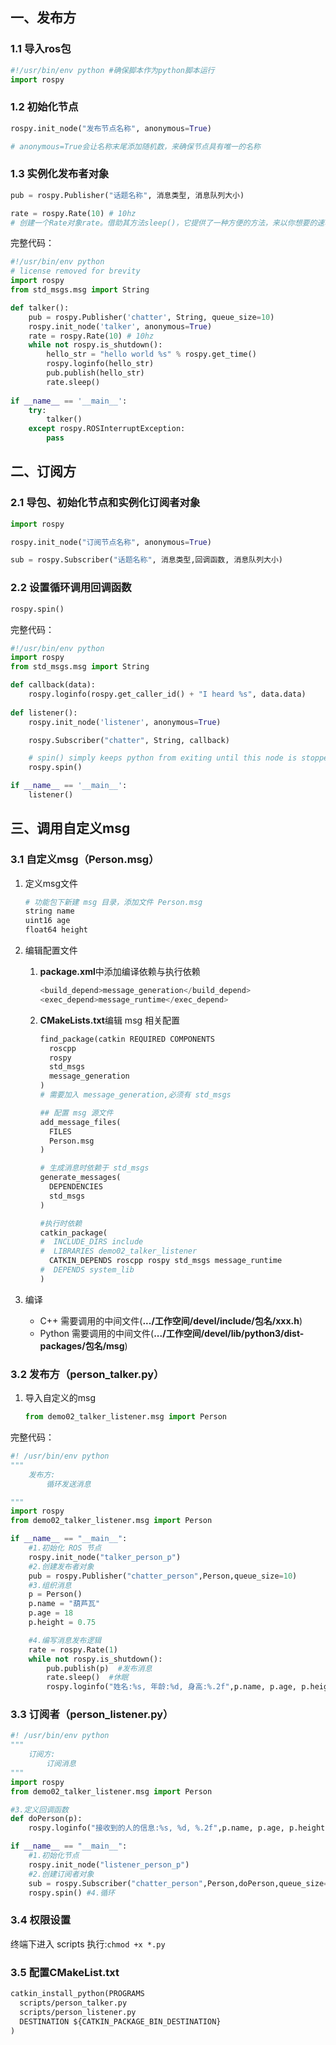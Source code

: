 ## 一、发布方

### 1.1 导入ros包

```python
#!/usr/bin/env python #确保脚本作为python脚本运行
import rospy
```

### 1.2 初始化节点

```python
rospy.init_node("发布节点名称", anonymous=True)

# anonymous=True会让名称末尾添加随机数，来确保节点具有唯一的名称
```

### 1.3 实例化发布者对象

```python
pub = rospy.Publisher("话题名称", 消息类型, 消息队列大小)

rate = rospy.Rate(10) # 10hz
# 创建一个Rate对象rate。借助其方法sleep()，它提供了一种方便的方法，来以你想要的速率循环。它的参数是10，即表示希望它每秒循环10次（只要我们的处理时间不超过十分之一秒）！
```

完整代码：

```python
#!/usr/bin/env python
# license removed for brevity
import rospy
from std_msgs.msg import String

def talker(): 
    pub = rospy.Publisher('chatter', String, queue_size=10)
    rospy.init_node('talker', anonymous=True)
    rate = rospy.Rate(10) # 10hz
    while not rospy.is_shutdown():
        hello_str = "hello world %s" % rospy.get_time()
        rospy.loginfo(hello_str)
        pub.publish(hello_str)
        rate.sleep()
 
if __name__ == '__main__':
    try:
        talker()
    except rospy.ROSInterruptException:
        pass
```



## 二、订阅方

### 2.1 导包、初始化节点和实例化订阅者对象

```python
import rospy

rospy.init_node("订阅节点名称", anonymous=True)

sub = rospy.Subscriber("话题名称", 消息类型,回调函数, 消息队列大小)
```

### 2.2 设置循环调用回调函数

```python
rospy.spin()
```

完整代码：

```python
#!/usr/bin/env python
import rospy
from std_msgs.msg import String

def callback(data):
    rospy.loginfo(rospy.get_caller_id() + "I heard %s", data.data)
    
def listener():
    rospy.init_node('listener', anonymous=True)

    rospy.Subscriber("chatter", String, callback)

    # spin() simply keeps python from exiting until this node is stopped
    rospy.spin()

if __name__ == '__main__':
    listener()
```



## 三、调用自定义msg

### 3.1 自定义msg（Person.msg）

1. 定义msg文件

	```python
	# 功能包下新建 msg 目录，添加文件 Person.msg
	string name
	uint16 age
	float64 height
	```

2. 编辑配置文件

	1. **package.xml**中添加编译依赖与执行依赖

		```python
		<build_depend>message_generation</build_depend>
		<exec_depend>message_runtime</exec_depend>
		```

	2. **CMakeLists.txt**编辑 msg 相关配置

		```python
		find_package(catkin REQUIRED COMPONENTS
		  roscpp
		  rospy
		  std_msgs
		  message_generation
		)
		# 需要加入 message_generation,必须有 std_msgs
		
		## 配置 msg 源文件
		add_message_files(
		  FILES
		  Person.msg
		)
		
		# 生成消息时依赖于 std_msgs
		generate_messages(
		  DEPENDENCIES
		  std_msgs
		)
		
		#执行时依赖
		catkin_package(
		#  INCLUDE_DIRS include
		#  LIBRARIES demo02_talker_listener
		  CATKIN_DEPENDS roscpp rospy std_msgs message_runtime
		#  DEPENDS system_lib
		)
		```

3. 编译

	- C++ 需要调用的中间文件(**.../工作空间/devel/include/包名/xxx.h**)
	- Python 需要调用的中间文件(**.../工作空间/devel/lib/python3/dist-packages/包名/msg**)

### 3.2 发布方（person_talker.py）

1. 导入自定义的msg

	```python
	from demo02_talker_listener.msg import Person
	```

完整代码：

```python
#! /usr/bin/env python
"""
    发布方:
        循环发送消息

"""
import rospy
from demo02_talker_listener.msg import Person

if __name__ == "__main__":
    #1.初始化 ROS 节点
    rospy.init_node("talker_person_p")
    #2.创建发布者对象
    pub = rospy.Publisher("chatter_person",Person,queue_size=10)
    #3.组织消息
    p = Person()
    p.name = "葫芦瓦"
    p.age = 18
    p.height = 0.75

    #4.编写消息发布逻辑
    rate = rospy.Rate(1)
    while not rospy.is_shutdown():
        pub.publish(p)  #发布消息
        rate.sleep()  #休眠
        rospy.loginfo("姓名:%s, 年龄:%d, 身高:%.2f",p.name, p.age, p.height)
```

### 3.3 订阅者（person_listener.py）

```python
#! /usr/bin/env python
"""
    订阅方:
        订阅消息
"""
import rospy
from demo02_talker_listener.msg import Person

#3.定义回调函数
def doPerson(p):
    rospy.loginfo("接收到的人的信息:%s, %d, %.2f",p.name, p.age, p.height)

if __name__ == "__main__":
    #1.初始化节点
    rospy.init_node("listener_person_p")
    #2.创建订阅者对象
    sub = rospy.Subscriber("chatter_person",Person,doPerson,queue_size=10)
    rospy.spin() #4.循环

```

### 3.4 权限设置

终端下进入 scripts 执行:`chmod +x *.py`

### 3.5 配置CMakeList.txt

```txt
catkin_install_python(PROGRAMS
  scripts/person_talker.py
  scripts/person_listener.py
  DESTINATION ${CATKIN_PACKAGE_BIN_DESTINATION}
)
```





















































